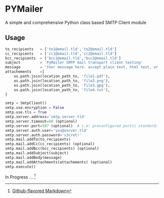# PYMailer

A simple and comprehensive Python class based SMTP Client module

## Usage

```python
to_recipients   = ['to1@email.tld','to2@email.tld']
cc_recipients   = ['cc1@email.tld','cc2@email.tld']
bcc_recipients  = ['bcc1@email.tld','bcc2@email.tld']
subject         = 'PyMailer SMTP mail transport client testing'
message         = 'Your message here. accept plain text, html text, or file path'
attachements    =[
    os.path.join(location_path_to, 'file1.pdf'),
    os.path.join(location_path_to, 'file2.png'),
    os.path.join(location_path_to, 'file3.gpg'),
    os.path.join(location_path_to, 'file4.txt'),
]

smtp = SmtpClient()
smtp.use.encryption = False
smtp.use.tls = True
smtp.server.address='smtp.server.tld'
smtp.server.timeout=60 (optional)
smtp.server.port=587 (optional)  # i.e: preconfigured ports| standard: 25, ssl: 465, tls: 587
smtp.server.auth.user='you@server.tld'
smtp.server.auth.password='s3cret!'
smtp.mail.addTo(to_recipients)
smtp.mail.addCc(cc_recipients) (optional)
smtp.mail.addBcc(bcc_recipients) (optional)
smtp.mail.addSubject(subject)
smtp.mail.addBody(message)
smtp.mail.addAttachments(attachements) (optional)
smtp.execute()
```

In Progress ... [^1]

[^1]: [Github-flavored Markdown](https://guides.github.com/features/mastering-markdown/)
